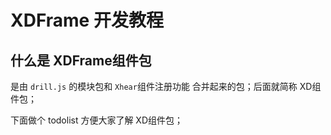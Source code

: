 # XDFrame 开发教程

## 什么是 XDFrame组件包

是由 `drill.js` 的模块包和 `Xhear`组件注册功能 合并起来的包；后面就简称 XD组件包；

下面做个 todolist 方便大家了解 XD组件包；